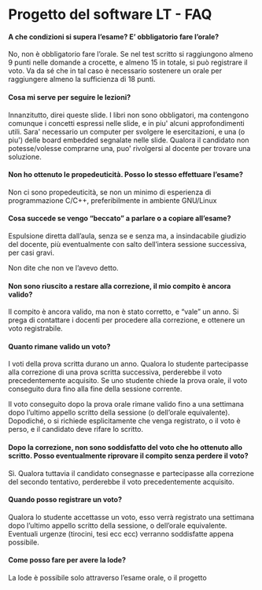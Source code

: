 # Progetto del software LT - FAQ

#### A che condizioni si supera l’esame? E’ obbligatorio fare l’orale?

No, non è obbligatorio fare l’orale. Se nel test scritto si raggiungono almeno 9 punti nelle domande a crocette, e almeno 15 in totale, si può registrare il voto. Va da sé che in tal caso è necessario sostenere un orale per raggiungere almeno la sufficienza di 18 punti.


#### Cosa mi serve per seguire le lezioni?

Innanzitutto, direi queste slide. I libri non sono obbligatori, ma contengono comunque i concetti espressi nelle slide, e in piu' alcuni approfondimenti utili.
Sara' necessario un computer per svolgere le esercitazioni, e una (o piu') delle board embedded segnalate nelle slide.
Qualora il candidato non potesse/volesse comprarne una, puo' rivolgersi al docente per trovare una soluzione.


#### Non ho ottenuto le propedeuticità. Posso lo stesso effettuare l’esame?

Non ci sono propedeuticità, se non un minimo di esperienza di programmazione C/C++, preferibilmente in ambiente GNU/Linux

#### Cosa succede se vengo “beccato” a parlare o a copiare all’esame?

Espulsione diretta dall’aula, senza se e senza ma, a insindacabile giudizio del docente, più eventualmente con salto dell’intera sessione successiva, per casi gravi.

Non dite che non ve l’avevo detto.

#### Non sono riuscito a restare alla correzione, il mio compito è ancora valido?

Il compito è ancora valido, ma non è stato corretto, e “vale” un anno. Si prega di contattare i docenti per procedere alla correzione, e ottenere un voto registrabile.

#### Quanto rimane valido un voto?

I voti della prova scritta durano un anno. Qualora lo studente partecipasse alla correzione di una prova scritta successiva, perderebbe il voto precedentemente acquisito. Se uno studente chiede la prova orale, il voto conseguito dura fino alla fine della sessione corrente.

Il voto conseguito dopo la prova orale rimane valido fino a una settimana dopo l’ultimo appello scritto della sessione (o dell’orale equivalente). Dopodiché, o si richiede esplicitamente che venga registrato, o il voto è perso, e il candidato deve rifare lo scritto.

#### Dopo la correzione, non sono soddisfatto del voto che ho ottenuto allo scritto. Posso eventualmente riprovare il compito senza perdere il voto?

Sì. Qualora tuttavia il candidato consegnasse e partecipasse alla correzione del secondo tentativo, perderebbe il voto precedentemente acquisito.

#### Quando posso registrare un voto?

Qualora lo studente accettasse un voto, esso verrà registrato una settimana dopo l’ultimo appello scritto della sessione, o dell’orale equivalente. Eventuali urgenze (tirocini, tesi ecc ecc) verranno soddisfatte appena possibile.

#### Come posso fare per avere la lode?

La lode è possibile solo attraverso l’esame orale, o il progetto
